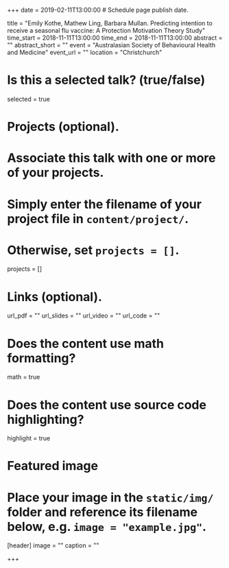 +++
date = 2019-02-11T13:00:00  # Schedule page publish date.

title = "Emily Kothe, Mathew Ling, Barbara Mullan. Predicting intention to receive a seasonal flu vaccine: A Protection Motivation Theory Study"
time_start = 2018-11-11T13:00:00
time_end = 2018-11-11T13:00:00
abstract = ""
abstract_short = ""
event = "Australasian Society of Behavioural Health and Medicine"
event_url = ""
location = "Christchurch"

# Is this a selected talk? (true/false)
selected = true

# Projects (optional).
#   Associate this talk with one or more of your projects.
#   Simply enter the filename of your project file in `content/project/`.
#   Otherwise, set `projects = []`.
projects = []

# Links (optional).
url_pdf = ""
url_slides = ""
url_video = ""
url_code = ""

# Does the content use math formatting?
math = true

# Does the content use source code highlighting?
highlight = true

# Featured image
# Place your image in the `static/img/` folder and reference its filename below, e.g. `image = "example.jpg"`.
[header]
image = ""
caption = ""

+++

